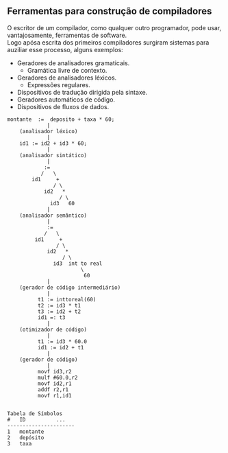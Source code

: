 ##  Ferramentas para construção de compiladores

O escritor de um compilador, como qualquer outro programador, pode usar, vantajosamente, ferramentas de software.<br>
Logo apósa escrita dos primeiros compiladores surgiram sistemas para auziliar esse processo, alguns exemplos:<br>
* Geradores de analisadores gramaticais.
  * Gramática livre de contexto.
* Geradores de analisadores léxicos.
  * Expressões regulares.
* Dispositivos de tradução dirigida pela sintaxe.
* Geradores automáticos de código.
* Dispositivos de fluxos de dados.

```
montante  :=  deposito + taxa * 60;
             |
    (analisador léxico)
             |
    id1 := id2 + id3 * 60;
             |
    (analisador sintático)
             |
            :=
           /   \
        id1     +
               / \
            id2   *
                 / \
              id3   60
             |
    (analisador semântico)
             |
             :=
            /   \
         id1     +
                / \
             id2   *
                  / \
               id3  int to real
                        \
                         60
             |
    (gerador de código intermediário)
             |
          t1 := inttoreal(60)
          t2 := id3 * t1
          t3 := id2 + t2
          id1 =: t3
             |
    (otimizador de código)
             |
          t1 := id3 * 60.0
          id1 := id2 + t1
             |
    (gerador de código)
             |
          movf id3,r2
          mulf #60.0,r2
          movf id2,r1
          addf r2,r1
          movf r1,id1


Tabela de Símbolos
#   ID          ...
----------------------
1   montante    
2   depósito
3   taxa

```
